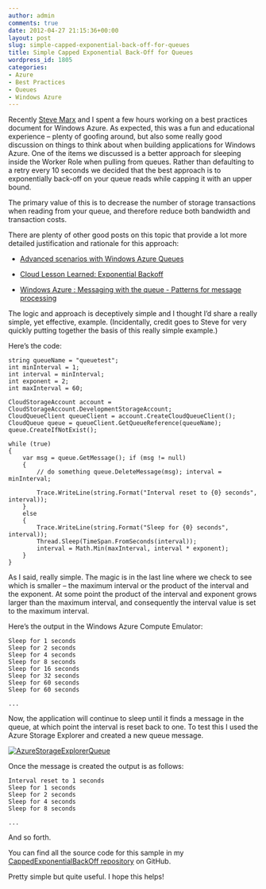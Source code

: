 ```yaml
---
author: admin
comments: true
date: 2012-04-27 21:15:36+00:00
layout: post
slug: simple-capped-exponential-back-off-for-queues
title: Simple Capped Exponential Back-Off for Queues
wordpress_id: 1805
categories:
- Azure
- Best Practices
- Queues
- Windows Azure
---
```


Recently [Steve Marx](http://blog.smarx.com/) and I spent a few hours working on a best practices document for Windows Azure. As expected, this was a fun and educational experience – plenty of goofing around, but also some really good discussion on things to think about when building applications for Windows Azure. One of the items we discussed is a better approach for sleeping inside the Worker Role when pulling from queues. Rather than defaulting to a retry every 10 seconds we decided that the best approach is to exponentially back-off on your queue reads while capping it with an upper bound.

The primary value of this is to decrease the number of storage transactions when reading from your queue, and therefore reduce both bandwidth and transaction costs.

There are plenty of other good posts on this topic that provide a lot more detailed justification and rationale for this approach:

* [Advanced scenarios with Windows Azure Queues](http://www.developerfusion.com/article/120619/advanced-scenarios-with-windows-azure-queues/)  

* [Cloud Lesson Learned: Exponential Backoff](http://geekswithblogs.net/hroggero/archive/2011/05/26/cloud-lesson-learned-exponential-backoff.aspx)  

* [Windows Azure : Messaging with the queue - Patterns for message processing](http://programming4.us/desktop/2910.aspx)

The logic and approach is deceptively simple and I thought I’d share a really simple, yet effective, example. (Incidentally, credit goes to Steve for very quickly putting together the basis of this really simple example.)

Here’s the code:
	
	string queueName = "queuetest";
	int minInterval = 1; 
	int interval = minInterval;
	int exponent = 2; 
	int maxInterval = 60;
	
	CloudStorageAccount account = CloudStorageAccount.DevelopmentStorageAccount; 
	CloudQueueClient queueClient = account.CreateCloudQueueClient(); 
	CloudQueue queue = queueClient.GetQueueReference(queueName); 
	queue.CreateIfNotExist();
	        
	while (true)
	{
	    var msg = queue.GetMessage(); if (msg != null)
	    { 
	        // do something queue.DeleteMessage(msg); interval = minInterval;
	                
	        Trace.WriteLine(string.Format("Interval reset to {0} seconds", interval));
	    }
	    else 
	    { 
	        Trace.WriteLine(string.Format("Sleep for {0} seconds", interval)); 
	        Thread.Sleep(TimeSpan.FromSeconds(interval)); 
	        interval = Math.Min(maxInterval, interval * exponent);
	    }
	}

As I said, really simple. The magic is in the last line where we check to see which is smaller – the maximum interval or the product of the interval and the exponent. At some point the product of the interval and exponent grows larger than the maximum interval, and consequently the interval value is set to the maximum interval.

Here’s the output in the Windows Azure Compute Emulator:
    
	Sleep for 1 seconds 
	Sleep for 2 seconds 
	Sleep for 4 seconds 
	Sleep for 8 seconds 
	Sleep for 16 seconds 
	Sleep for 32 seconds 
	Sleep for 60 seconds 
	Sleep for 60 seconds 

	...

Now, the application will continue to sleep until it finds a message in the queue, at which point the interval is reset back to one. To test this I used the Azure Storage Explorer and created a new queue message.

[![AzureStorageExplorerQueue](http://images.wadewegner.com/wordpress/2012/04/AzureStorageExplorerQueue_thumb.jpg)](http://images.wadewegner.com/wordpress/2012/04/AzureStorageExplorerQueue.jpg)

Once the message is created the output is as follows:
    
	Interval reset to 1 seconds 
	Sleep for 1 seconds
	Sleep for 2 seconds
	Sleep for 4 seconds
	Sleep for 8 seconds

	...

And so forth.

You can find all the source code for this sample in my [CappedExponentialBackOff repository](https://github.com/wadewegner/CappedExponentialBackOff) on GitHub.

Pretty simple but quite useful. I hope this helps!